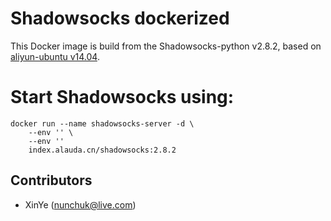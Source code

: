 # Shadowsocks dockerized

This Docker image is build from the Shadowsocks-python v2.8.2, based on [aliyun-ubuntu v14.04](https://github.com/nunchuk/aliyun-ubuntu).

# Start Shadowsocks using:

```
docker run --name shadowsocks-server -d \
    --env '' \
    --env ''
    index.alauda.cn/shadowsocks:2.8.2
```

Contributors
-------------------
* XinYe (nunchuk@live.com)